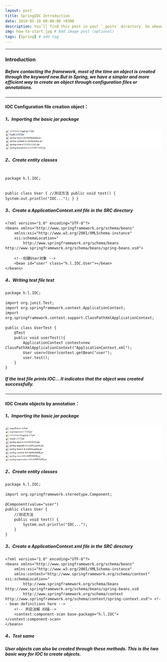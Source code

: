 ```yaml
---
layout: post
title: SpringIOC Introduction
date: 2018-05-10 00:00:00 +0300
description: You’ll find this post in your `_posts` directory. Go ahead and edit it and re-build the site to see your changes. # Add post description (optional)
img: how-to-start.jpg # Add image post (optional)
tags: [Spring] # add tag
---
```


---

### Introduction
##### Before contacting the framework, most of the time an object is created through the keyword new.But in Spring, we have a simpler and more efficient way to create an object through configuration files or annotations.

---

#### IOC Configuration file creation object：
##### 1、Importing the basic jar package
![SpringIOC1](/assets/img/180510/A.png)
##### 2、Create entity classes

<code>
package h.l.IOC;

public class User {
	//测试方法
	public void test() {
		System.out.println("IOC...");
	}
}
</code>
##### 3、Create a ApplicationContext.xml file in the SRC directory

```
<?xml version="1.0" encoding="UTF-8"?>
<beans xmlns="http://www.springframework.org/schema/beans"
    xmlns:xsi="http://www.w3.org/2001/XMLSchema-instance"
    xsi:schemaLocation="
        http://www.springframework.org/schema/beans http://www.springframework.org/schema/beans/spring-beans.xsd">

    <!--创建User对象 -->
    <bean id="user" class="h.l.IOC.User"></bean>
</beans>
```
##### 4、Writing test file test

```
package h.l.IOC;

import org.junit.Test;
import org.springframework.context.ApplicationContext;
import org.springframework.context.support.ClassPathXmlApplicationContext;

public class UserTest {
	@Test
	public void userTest(){
		ApplicationContext context=new ClassPathXmlApplicationContext("ApplicationContext.xml");
		User user=(User)context.getBean("user");
		user.test();
	}
}
```
##### If the test file prints IOC... It indicates that the object was created successfully.

---
#### IOC Create objects by annotation：
##### 1、Importing the basic jar package
![SpringIOC2](/assets/img/180510/SpringIOC2.png)
##### 2、Create entity classes

```
package h.l.IOC;

import org.springframework.stereotype.Component;

@Component(value="user")
public class User {
	//测试方法
	public void test() {
		System.out.println("IOC...");
	}
}
```
##### 3、Create a ApplicationContext.xml file in the SRC directory

```
<?xml version="1.0" encoding="UTF-8"?>
<beans xmlns="http://www.springframework.org/schema/beans"
    xmlns:xsi="http://www.w3.org/2001/XMLSchema-instance"
    xmlns:context="http://www.springframework.org/schema/context" xsi:schemaLocation="
        http://www.springframework.org/schema/beans http://www.springframework.org/schema/beans/spring-beans.xsd
        http://www.springframework.org/schema/context http://www.springframework.org/schema/context/spring-context.xsd"> <!-- bean definitions here -->
    <!-- 开启注解 扫描-->
    <context:component-scan base-package="h.l.IOC"></context:component-scan>
</beans>
```
##### 4、Test same
##### User objects can also be created through these methods. This is the two basic way for IOC to create objects.
